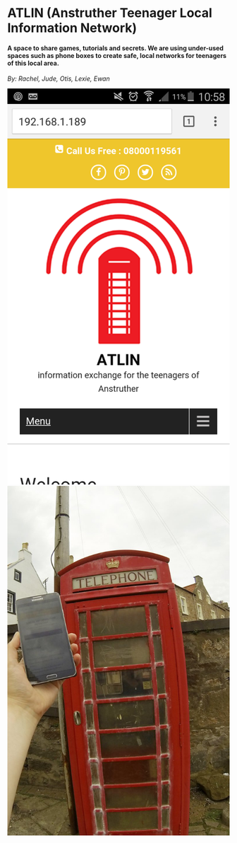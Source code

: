 # ATLIN (Anstruther Teenager Local Information Network)

#### A space to share games, tutorials and secrets. We are using under-used spaces such as phone boxes to create safe, local networks for teenagers of this local area.

*By: Rachel, Jude, Otis, Lexie, Ewan*

<img src="img/atlin_screen.png">

<img src="img/phonebooth_outside.jpg">
